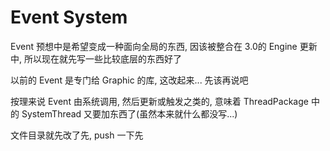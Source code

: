# Event System

Event 预想中是希望变成一种面向全局的东西, 因该被整合在 3.0的 Engine 更新中, 所以现在就先写一些比较底层的东西好了

以前的 Event 是专门给 Graphic 的库, 这改起来... 先该再说吧

按理来说 Event 由系统调用, 然后更新或触发之类的, 意味着 ThreadPackage 中的 SystemThread 又要加东西了(虽然本来就什么都没写...)

文件目录就先改了先, push 一下先